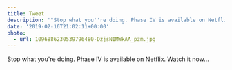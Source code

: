 ```yaml
---
title: Tweet
description: '"Stop what you''re doing. Phase IV is available on Netflix. Watch it now... "'
date: '2019-02-16T21:02:11+00:00'
photo:
  - url: 1096886230539796480-DzjsNIMWkAA_pzm.jpg
---
```

Stop what you're doing. Phase IV is available on Netflix. Watch it now... 
